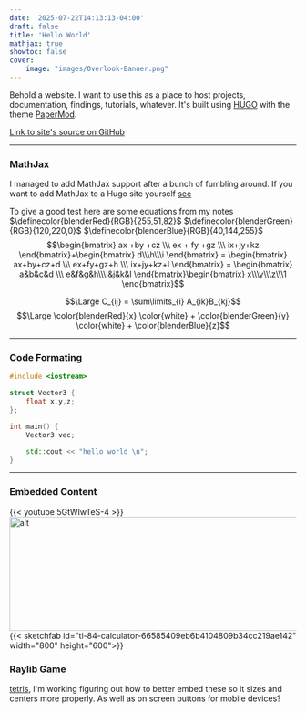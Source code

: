```yaml
---
date: '2025-07-22T14:13:13-04:00'
draft: false
title: 'Hello World'
mathjax: true
showtoc: false
cover:
    image: "images/Overlook-Banner.png"
---
```

Behold a website. I want to use this as a place to host projects, documentation, findings, tutorials, whatever. It's built using [HUGO](https://gohugo.io/) with the theme [PaperMod](https://github.com/adityatelange/hugo-PaperMod).

[Link to site's source on GitHub](https://github.com/Ethan-Mulwee/Hugo-Site)

---

### MathJax
I managed to add MathJax support after a bunch of fumbling around. If you want to add MathJax to a Hugo site yourself [see](https://geoffruddock.com/math-typesetting-in-hugo/) 

To give a good test here are some equations from my notes 
$\definecolor{blenderRed}{RGB}{255,51,82}$ $\definecolor{blenderGreen}{RGB}{120,220,0}$ $\definecolor{blenderBlue}{RGB}{40,144,255}$
$$\begin{bmatrix}
ax +by +cz \\\ ex + fy +gz \\\ ix+jy+kz
\end{bmatrix}+\begin{bmatrix}
d\\\h\\\i
\end{bmatrix} = \begin{bmatrix}
 ax+by+cz+d \\\ ex+fy+gz+h \\\ ix+jy+kz+l
\end{bmatrix} = \begin{bmatrix}
a&b&c&d \\\ e&f&g&h\\\i&j&k&l
\end{bmatrix}\begin{bmatrix}
x\\\y\\\z\\\1
\end{bmatrix}$$

$$\Large C_{ij} = \sum\limits_{i} A_{ik}B_{kj}$$
$$\Large \color{blenderRed}{x} \color{white} + \color{blenderGreen}{y} \color{white} + \color{blenderBlue}{z}$$

---

### Code Formating
```cpp
#include <iostream>

struct Vector3 {
    float x,y,z;
};

int main() {
    Vector3 vec;

    std::cout << "hello world \n";    
}
```
---

### Embedded Content
{{< youtube 5GtWIwTeS-4 >}}
<img src="/images/maxwell.gif" alt="alt" title="Maxwell" width="800" height="200">
{{< sketchfab id="ti-84-calculator-66585409eb6b4104809b34cc219ae142" width="800" height="600">}}


### Raylib Game
[tetris](/tetris.html), I'm working figuring out how to better embed these so it sizes and centers more properly. As well as on screen buttons for mobile devices?